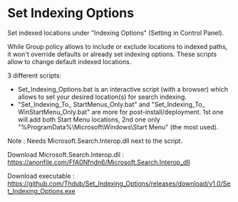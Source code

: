 # Set Indexing Options
Set indexed locations under "Indexing Options" (Setting in Control Panel).

While Group policy allows to include or exclude locations to indexed paths, it won't override defaults or already set indexing options. These scripts allow to change default indexed locations.

3 different scripts:
- Set_Indexing_Options.bat is an interactive script (with a browser) which allows to set your desired location(s) for search indexing.
- "Set_Indexing_To_ StartMenus_Only.bat" and "Set_Indexing_To_ WinStartMenu_Only.bat" are more for post-install/deployment. 
1st one will add both Start Menu locations, 2nd one only "%ProgramData%\Microsoft\Windows\Start Menu" (the most used).

Note : Needs Microsoft.Search.Interop.dll next to the script.

Download Microsoft.Search.Interop.dll : https://anonfile.com/FfA0Nfndn6/Microsoft.Search.Interop_dll

Download executable : https://github.com/Thdub/Set_Indexing_Options/releases/download/v1.0/Set_Indexing_Options.exe
